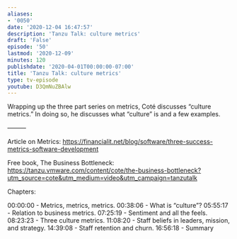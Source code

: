 ```yaml
---
aliases:
- '0050'
date: '2020-12-04 16:47:57'
description: 'Tanzu Talk: culture metrics'
draft: 'False'
episode: '50'
lastmod: '2020-12-09'
minutes: 120
publishdate: '2020-04-01T00:00:00-07:00'
title: 'Tanzu Talk: culture metrics'
type: tv-episode
youtube: D3QmNuZBAlw
---
```


Wrapping up the three part series on metrics, Coté discusses “culture metrics.” In doing so, he discusses what “culture” is and a few examples.

———

Article on Metrics: https://financialit.net/blog/software/three-success-metrics-software-development

Free book, The Business Bottleneck: https://tanzu.vmware.com/content/cote/the-business-bottleneck?utm_source=cote&utm_medium=video&utm_campaign=tanzutalk

Chapters:

 00:00:00 -  Metrics, metrics, metrics.
00:38:06 - What is “culture”?
05:55:17 - Relation to business metrics.
07:25:19 - Sentiment and all the feels.
08:23:23 - Three culture metrics.
11:08:20 - Staff beliefs in leaders, mission, and strategy.
14:39:08 - Staff retention and churn.
16:56:18 - Summary